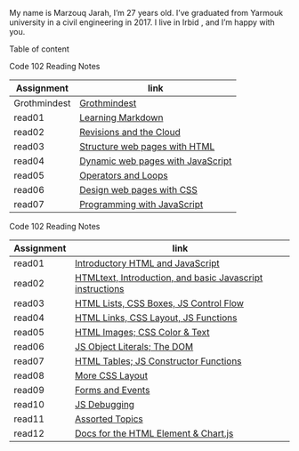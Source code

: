 My name is Marzouq Jarah, I’m 27 years old. I’ve graduated from Yarmouk university in a civil engineering in 2017. I live in Irbid , and I’m happy with you.

Table of content

Code 102 Reading Notes

Assignment | link
------------ | -------------
Grothmindest| [Grothmindest](Growthmindset)
read01 |[Learning Markdown](read1)
read02 |[	Revisions and the Cloud](read2)
read03|[Structure web pages with HTML](read3)
read04|[Dynamic web pages with JavaScript](read4)
read05|[Operators and Loops](read5)
read06|[Design web pages with CSS](read6)
read07|[Programming with JavaScript](read7)


Code 102 Reading Notes


Assignment | link
------------ | -------------
read01|[Introductory HTML and JavaScript](https://marzooqjarrah.github.io/Reading-notes/201/class01)
read02|[HTMLtext, Introduction, and basic Javascript instructions](https://marzooqjarrah.github.io/Reading-notes/201/class02)
read03|[HTML Lists, CSS Boxes, JS Control Flow](https://marzooqjarrah.github.io/Reading-notes/201/class03)
read04|[HTML Links, CSS Layout, JS Functions](https://marzooqjarrah.github.io/Reading-notes/201/class04)
read05|[ HTML Images; CSS Color & Text](https://marzooqjarrah.github.io/Reading-notes/201/class05)
read06|[ JS Object Literals; The DOM](https://marzooqjarrah.github.io/Reading-notes/201/class06)
read07|[ HTML Tables; JS Constructor Functions](https://marzooqjarrah.github.io/Reading-notes/201/class07)
read08|[ More CSS Layout](https://marzooqjarrah.github.io/Reading-notes/201/class08)
read09|[  Forms and Events](https://marzooqjarrah.github.io/Reading-notes/201/class09)
read10|[ JS Debugging](https://marzooqjarrah.github.io/Reading-notes/201/class10)
read11|[Assorted Topics](https://marzooqjarrah.github.io/Reading-notes/201/class11)
read12|[Docs for the HTML <canvas> Element & Chart.js](https://marzooqjarrah.github.io/Reading-notes/201/class12)


